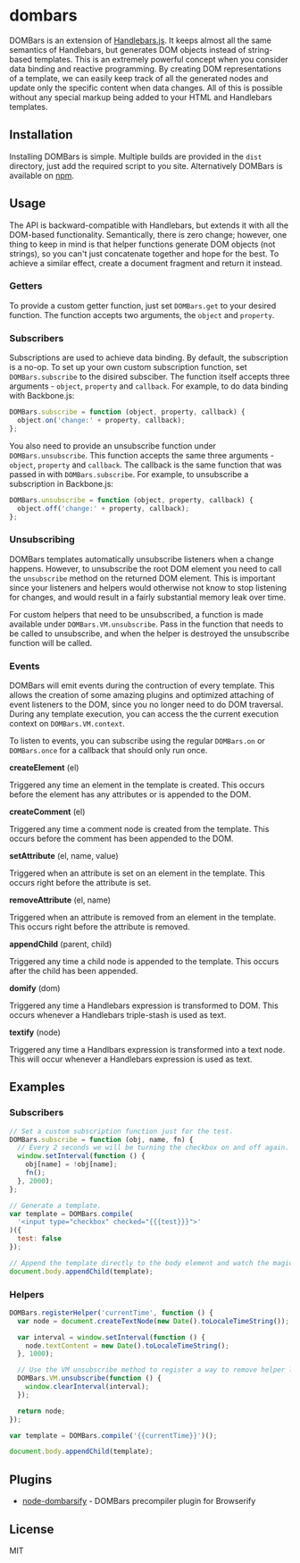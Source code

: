 # dombars

DOMBars is an extension of [Handlebars.js](https://github.com/wycats/handlebars.js). It keeps almost all the same semantics of Handlebars, but generates DOM objects instead of string-based templates. This is an extremely powerful concept when you consider data binding and reactive programming. By creating DOM representations of a template, we can easily keep track of all the generated nodes and update only the specific content when data changes. All of this is possible without any special markup being added to your HTML and Handlebars templates.

## Installation

Installing DOMBars is simple. Multiple builds are provided in the `dist` directory, just add the required script to you site. Alternatively DOMBars is available on [npm](https://npmjs.org/package/dombars).

## Usage

The API is backward-compatible with Handlebars, but extends it with all the DOM-based functionality. Semantically, there is zero change; however, one thing to keep in mind is that helper functions generate DOM objects (not strings), so you can't just concatenate together and hope for the best. To achieve a similar effect, create a document fragment and return it instead.

### Getters

To provide a custom getter function, just set `DOMBars.get` to your desired function. The function accepts two arguments, the `object` and `property`.

### Subscribers

Subscriptions are used to achieve data binding. By default, the subscription is a no-op. To set up your own custom subscription function, set `DOMBars.subscribe` to the disired subsciber. The function itself accepts three arguments - `object`, `property` and `callback`. For example, to do data binding with Backbone.js:

```js
DOMBars.subscribe = function (object, property, callback) {
  object.on('change:' + property, callback);
};
```

You also need to provide an unsubscribe function under `DOMBars.unsubscribe`. This function accepts the same three arguments - `object`, `property` and `callback`. The callback is the same function that was passed in with `DOMBars.subscribe`. For example, to unsubscribe a subscription in Backbone.js:

```js
DOMBars.unsubscribe = function (object, property, callback) {
  object.off('change:' + property, callback);
};
```

### Unsubscribing

DOMBars templates automatically unsubscribe listeners when a change happens. However, to unsubscribe the root DOM element you need to call the `unsubscribe` method on the returned DOM element. This is important since your listeners and helpers would otherwise not know to stop listening for changes, and would result in a fairly substantial memory leak over time.

For custom helpers that need to be unsubscribed, a function is made available under `DOMBars.VM.unsubscribe`. Pass in the function that needs to be called to unsubscribe, and when the helper is destroyed the unsubscribe function will be called.

### Events

DOMBars will emit events during the contruction of every template. This allows the creation of some amazing plugins and optimized attaching of event listeners to the DOM, since you no longer need to do DOM traversal. During any template execution, you can access the the current execution context on `DOMBars.VM.context`.

To listen to events, you can subscribe using the regular `DOMBars.on` or `DOMBars.once` for a callback that should only run once.

**createElement** (el)

Triggered any time an element in the template is created. This occurs before the element has any attributes or is appended to the DOM.

**createComment** (el)

Triggered any time a comment node is created from the template. This occurs before the comment has been appended to the DOM.

**setAttribute** (el, name, value)

Triggered when an attribute is set on an element in the template. This occurs right before the attribute is set.

**removeAttribute** (el, name)

Triggered when an attribute is removed from an element in the template. This occurs right before the attribute is removed.

**appendChild** (parent, child)

Triggered any time a child node is appended to the template. This occurs after the child has been appended.

**domify** (dom)

Triggered any time a Handlebars expression is transformed to DOM. This occurs whenever a Handlebars triple-stash is used as text.

**textify** (node)

Triggered any time a Handlbars expression is transformed into a text node. This will occur whenever a Handlebars expression is used as text.

## Examples

### Subscribers

```js
// Set a custom subscription function just for the test.
DOMBars.subscribe = function (obj, name, fn) {
  // Every 2 seconds we will be turning the checkbox on and off again.
  window.setInterval(function () {
    obj[name] = !obj[name];
    fn();
  }, 2000);
};

// Generate a template.
var template = DOMBars.compile(
  '<input type="checkbox" checked="{{{test}}}">'
)({
  test: false
});

// Append the template directly to the body element and watch the magic happen.
document.body.appendChild(template);
```

### Helpers

```js
DOMBars.registerHelper('currentTime', function () {
  var node = document.createTextNode(new Date().toLocaleTimeString());

  var interval = window.setInterval(function () {
    node.textContent = new Date().toLocaleTimeString();
  }, 1000);

  // Use the VM unsubscribe method to register a way to remove helper listeners.
  DOMBars.VM.unsubscribe(function () {
    window.clearInterval(interval);
  });

  return node;
});

var template = DOMBars.compile('{{currentTime}}')();

document.body.appendChild(template);
```

## Plugins

* [node-dombarsify](https://github.com/blakeembrey/node-dombarsify) - DOMBars precompiler plugin for Browserify

## License

MIT
